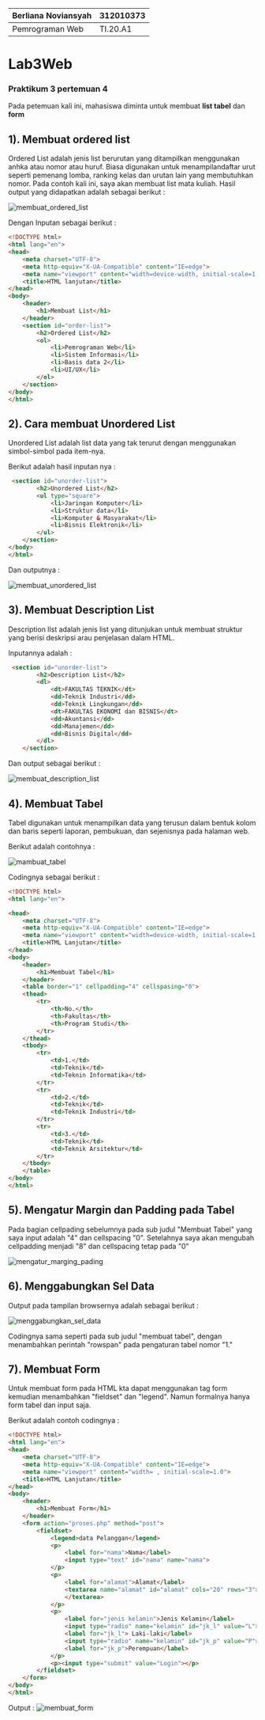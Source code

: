 |  Berliana Noviansyah  |  312010373  |
|-----------------------|-------------|
|    Pemrograman Web    |   TI.20.A1  |

# Lab3Web
### Praktikum 3 pertemuan 4

Pada petemuan kali ini, mahasiswa diminta untuk membuat **list tabel** dan **form**

## 1). Membuat ordered list

Ordered List adalah jenis list berurutan yang ditampilkan menggunakan anhka atau nomor atau huruf.
Biasa digunakan untuk menampilandaftar urut seperti pemenang lomba, ranking kelas dan urutan lain yang membutuhkan nomor.
Pada contoh kali ini, saya akan membuat list mata kuliah.
Hasil output yang didapatkan adalah sebagai berikut :

![membuat_ordered_list](img/pic1.png) 

Dengan Inputan sebagai berikut :

```html
<!DOCTYPE html>
<html lang="en">
<head>
    <meta charset="UTF-8">
    <meta http-equiv="X-UA-Compatible" content="IE=edge">
    <meta name="viewport" content="width=device-width, initial-scale=1.0">
    <title>HTML lanjutan</title>
</head>
<body>
    <header>
        <h1>Membuat List</h1>
    </header>
    <section id="order-list">
        <h2>Ordered List</h2>
        <ol>
            <li>Pemrograman Web</li>
            <li>Sistem Informasi</li>
            <li>Basis data 2</li>
            <li>UI/UX</li>
        </ol>
    </section>
</body>
</html>
```

## 2). Cara membuat Unordered List

Unordered List adalah list data yang tak terurut dengan menggunakan simbol-simbol pada item-nya.

Berikut adalah hasil inputan nya :

```html
 <section id="unorder-list">
        <h2>Unordered List</h2>
        <ul type="square">
            <li>Jaringan Komputer</li>
            <li>Struktur data</li>
            <li>Komputer & Masyarakat</li>
            <li>Bisnis Elektronik</li>
        </ul>
    </section>
</body>
</html>
```

Dan outputnya :

![membuat_unordered_list](img/pic2.png)


## 3). Membuat Description List

Description lIst adalah jenis list yang ditunjukan untuk membuat struktur yang berisi deskripsi arau penjelasan dalam HTML.

Inputannya adalah :

```html
 <section id="unorder-list">
        <h2>Description List</h2>
        <dl>
            <dt>FAKULTAS TEKNIK</dt>
            <dd>Teknik Industri</dd>
            <dd>Teknik Lingkungan</dd>
            <dt>FAKULTAS EKONOMI dan BISNIS</dt>
            <dd>Akuntansi</dd>
            <dd>Manajemen</dd>
            <dd>Bisnis Digital</dd>
        </dl>
    </section>
```

Dan output sebagai berikut :

![membuat_description_list](img/pic3.png)



## 4). Membuat Tabel

Tabel digunakan untuk menampilkan data yang terusun dalam bentuk kolom dan baris seperti laporan, pembukuan, dan sejenisnya pada halaman web.

Berikut adalah contohnya :

![mambuat_tabel](img/tabel.png)

Codingnya sebagai berikut :

```html
<!DOCTYPE html>
<html lang="en">

<head>
    <meta charset="UTF-8">
    <meta http-equiv="X-UA-Compatible" content="IE=edge">
    <meta name="viewport" content="width=device-width, initial-scale=1.0">
    <title>HTML Lanjutan</title>
</head>
<body>
    <header>
        <h1>Membuat Tabel</h1>
    </header>
    <table border="1" cellpadding="4" cellspasing="0">
    <thead>
        <tr>
            <th>No.</th>
            <th>Fakultas</th>
            <th>Program Studi</th>
        </tr>
    </thead>
    <tbody>
        <tr>
            <td>1.</td>
            <td>Teknik</td>
            <td>Teknin Informatika</td>
        </tr>
        <tr>
            <td>2.</td>
            <td>Teknik</td>
            <td>Teknik Industri</td>
        </tr>
        <tr>
            <td>3.</td>
            <td>Teknik</td>
            <td>Teknik Arsitektur</td>
        </tr>
    </tbody>
    </table>
</body>
</html>
```


## 5). Mengatur Margin dan Padding pada Tabel

Pada bagian cellpading sebelumnya pada sub judul "Membuat Tabel" yang saya input adalah "4" dan cellspacing "0".
Setelahnya saya akan mengubah cellpadding menjadi "8" dan cellspacing tetap pada "0"

![mengatur_marging_pading](img/margin.png)


## 6). Menggabungkan Sel Data

Output pada tampilan browsernya adalah sebagai berikut :

![menggabungkan_sel_data](img/sel_data.png)

Codingnya sama seperti pada sub judul "membuat tabel", dengan menambahkan perintah "rowspan" pada pengaturan tabel nomor "1."


## 7). Membuat Form

Untuk membuat form pada HTML kta dapat menggunakan tag form kemudian menambahkan "fieldset" dan "legend". Namun formalnya hanya form tabel dan input saja.


Berikut adalah contoh codingnya :

```html
<!DOCTYPE html>
<html lang="en">
<head>
    <meta charset="UTF-8">
    <meta http-equiv="X-UA-Compatible" content="IE=edge">
    <meta name="viewport" content="width= , initial-scale=1.0">
    <title>HTML Lanjutan</title>
</head>
<body>
    <header>
        <h1>Membuat Form</h1>
    </header>
    <form action="proses.php" method="post">
        <fieldset>
            <legend>data Pelanggan</legend>
            <p>
                <label for="nama">Nama</label>
                <input type="text" id="nama" name="nama">
            </p>
            <p>
                <label for="alamat">Alamat</label>
                <textarea name="alamat" id="alamat" cols="20" rows="3">            
                </textarea>
            </p>
            <p>
                <label for="jenis kelamin">Jenis Kelamin</label>
                <input type="radio" name="kelamin" id="jk_l" value="L">
                <label for="jk_l"> Laki-laki</label>
                <input type="radio" name="kelamin" id="jk_p" value="P">
                <label for="jk_p">Perempuan</label>
            </p>
            <p><input type="submit" value="Login"></p>
        </fieldset>
    </form>
</body>
</html>
```

Output :
![membuat_form](img/membuat_form.png)
